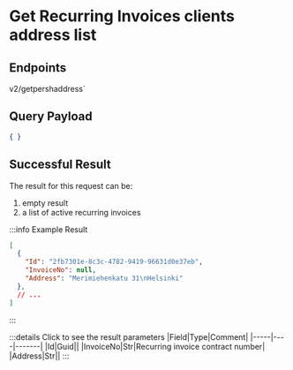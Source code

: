 # Get Recurring Invoices clients address list

## Endpoints

<!--@include: @/dist/md/api_url.md-->v2/getpershaddress`

## Query Payload

```json
{ }
```

## Successful Result

The result for this request can be:
1. empty result
2. a list of active recurring invoices

:::info Example Result
```json
[
  {
    "Id": "2fb7301e-8c3c-4782-9419-96631d0e37eb",
    "InvoiceNo": null,
    "Address": "Merimiehenkatu 31\nHelsinki"
  },
  // ...
]
```
:::

:::details Click to see the result parameters
|Field|Type|Comment|
|-----|----|-------|
|Id|Guid||
|InvoiceNo|Str|Recurring invoice contract number|
|Address|Str||
:::